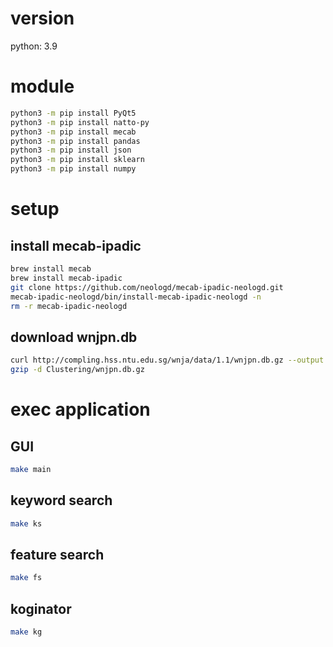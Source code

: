 # version
python: 3.9

# module
```bash
python3 -m pip install PyQt5
python3 -m pip install natto-py
python3 -m pip install mecab
python3 -m pip install pandas
python3 -m pip install json
python3 -m pip install sklearn
python3 -m pip install numpy
```
# setup

## install mecab-ipadic
```bash
brew install mecab
brew install mecab-ipadic
git clone https://github.com/neologd/mecab-ipadic-neologd.git
mecab-ipadic-neologd/bin/install-mecab-ipadic-neologd -n
rm -r mecab-ipadic-neologd
```
## download wnjpn.db
```bash
curl http://compling.hss.ntu.edu.sg/wnja/data/1.1/wnjpn.db.gz --output "Clustering/wnjpn.db.gz"
gzip -d Clustering/wnjpn.db.gz
```

# exec application
## GUI
```bash
make main
```
## keyword search
```bash
make ks
```
## feature search
```bash
make fs
```
## koginator
```bash
make kg
```